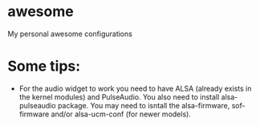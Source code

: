 # awesome
My personal awesome configurations

# Some tips:
* For the audio widget to work you need to have ALSA (already exists in the kernel modules) and PulseAudio. You also need to install alsa-pulseaudio package. You may need to isntall the alsa-firmware, sof-firmware and/or alsa-ucm-conf (for newer models).
